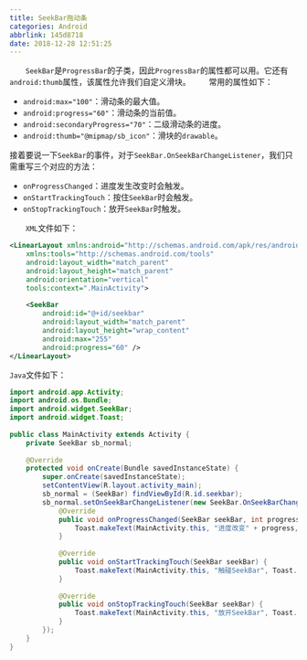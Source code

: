 ```yaml
---
title: SeekBar拖动条
categories: Android
abbrlink: 145d8718
date: 2018-12-28 12:51:25
---
```

&emsp;&emsp;`SeekBar`是`ProgressBar`的子类，因此`ProgressBar`的属性都可以用。它还有`android:thumb`属性，该属性允许我们自定义滑块。
&emsp;&emsp;常用的属性如下：

- `android:max="100"`：滑动条的最大值。
- `android:progress="60"`：滑动条的当前值。
- `android:secondaryProgress="70"`：二级滑动条的进度。
- `android:thumb="@mipmap/sb_icon"`：滑块的`drawable`。

接着要说一下`SeekBar`的事件，对于`SeekBar.OnSeekBarChangeListener`，我们只需重写三个对应的方法：

- `onProgressChanged`：进度发生改变时会触发。
- `onStartTrackingTouch`：按住`SeekBar`时会触发。
- `onStopTrackingTouch`：放开`SeekBar`时触发。

&emsp;&emsp;`XML`文件如下：

``` xml
<LinearLayout xmlns:android="http://schemas.android.com/apk/res/android"
    xmlns:tools="http://schemas.android.com/tools"
    android:layout_width="match_parent"
    android:layout_height="match_parent"
    android:orientation="vertical"
    tools:context=".MainActivity">
​
    <SeekBar
        android:id="@+id/seekbar"
        android:layout_width="match_parent"
        android:layout_height="wrap_content"
        android:max="255"
        android:progress="60" />
</LinearLayout>
```

`Java`文件如下：

``` java
import android.app.Activity;
import android.os.Bundle;
import android.widget.SeekBar;
import android.widget.Toast;
​
public class MainActivity extends Activity {
    private SeekBar sb_normal;
​
    @Override
    protected void onCreate(Bundle savedInstanceState) {
        super.onCreate(savedInstanceState);
        setContentView(R.layout.activity_main);
        sb_normal = (SeekBar) findViewById(R.id.seekbar);
        sb_normal.setOnSeekBarChangeListener(new SeekBar.OnSeekBarChangeListener() {
            @Override
            public void onProgressChanged(SeekBar seekBar, int progress, boolean fromUser) {
                Toast.makeText(MainActivity.this, "进度改变" + progress, Toast.LENGTH_SHORT).show();
            }
​
            @Override
            public void onStartTrackingTouch(SeekBar seekBar) {
                Toast.makeText(MainActivity.this, "触碰SeekBar", Toast.LENGTH_SHORT).show();
            }
​
            @Override
            public void onStopTrackingTouch(SeekBar seekBar) {
                Toast.makeText(MainActivity.this, "放开SeekBar", Toast.LENGTH_SHORT).show();
            }
        });
    }
}
```